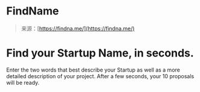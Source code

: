<!--yml
category: 未分类
date: 2024-05-29 12:40:08
-->

# FindName

> 来源：[https://findna.me/](https://findna.me/)

# Find your Startup Name, in seconds.

Enter the two words that best describe your Startup as well as a more detailed description of your project. After a few seconds, your 10 proposals will be ready.